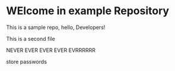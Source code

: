 # WElcome in example Repository

This is a sample repo, hello, Developers!

This is a second file

NEVER EVER EVER EVER EVRRRRRR

store passwords
